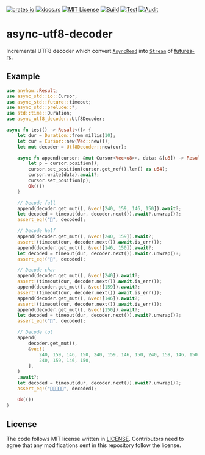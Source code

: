[![crates.io](https://img.shields.io/crates/v/async-utf8-decoder.svg)](https://crates.io/crates/async-utf8-decoder)
[![docs.rs](https://docs.rs/async-utf8-decoder/badge.svg)](https://docs.rs/async-utf8-decoder)
[![MIT License](https://img.shields.io/badge/license-MIT-blue.svg)](./LICENSE)
[![Build](https://github.com/lambdalisue/rs-async-utf8-decoder/actions/workflows/build.yml/badge.svg)](https://github.com/lambdalisue/rs-async-utf8-decoder/actions/workflows/build.yml)
[![Test](https://github.com/lambdalisue/rs-async-utf8-decoder/actions/workflows/test.yml/badge.svg)](https://github.com/lambdalisue/rs-async-utf8-decoder/actions/workflows/test.yml)
[![Audit](https://github.com/lambdalisue/rs-async-utf8-decoder/actions/workflows/audit.yml/badge.svg)](https://github.com/lambdalisue/rs-async-utf8-decoder/actions/workflows/audit.yml)

# async-utf8-decoder

Incremental UTF8 decoder which convert [`AsyncRead`][] into [`Stream`][] of [futures-rs][].

[`AsyncRead`]: https://docs.rs/futures/0.3.13/futures/prelude/trait.AsyncRead.html 
[`Stream`]: https://docs.rs/futures/0.3.13/futures/stream/trait.Stream.html
[futures-rs]: https://docs.rs/futures/0.3.13/futures/index.html 

## Example

```rust
use anyhow::Result;
use async_std::io::Cursor;
use async_std::future::timeout;
use async_std::prelude::*;
use std::time::Duration;
use async_utf8_decoder::Utf8Decoder;

async fn test() -> Result<()> {
    let dur = Duration::from_millis(10);
    let cur = Cursor::new(Vec::new());
    let mut decoder = Utf8Decoder::new(cur);

    async fn append(cursor: &mut Cursor<Vec<u8>>, data: &[u8]) -> Result<()> {
        let p = cursor.position();
        cursor.set_position(cursor.get_ref().len() as u64);
        cursor.write(data).await?;
        cursor.set_position(p);
        Ok(())
    }

    // Decode full
    append(decoder.get_mut(), &vec![240, 159, 146, 150]).await?;
    let decoded = timeout(dur, decoder.next()).await?.unwrap()?;
    assert_eq!("💖", decoded);

    // Decode half
    append(decoder.get_mut(), &vec![240, 159]).await?;
    assert!(timeout(dur, decoder.next()).await.is_err());
    append(decoder.get_mut(), &vec![146, 150]).await?;
    let decoded = timeout(dur, decoder.next()).await?.unwrap()?;
    assert_eq!("💖", decoded);

    // Decode char
    append(decoder.get_mut(), &vec![240]).await?;
    assert!(timeout(dur, decoder.next()).await.is_err());
    append(decoder.get_mut(), &vec![159]).await?;
    assert!(timeout(dur, decoder.next()).await.is_err());
    append(decoder.get_mut(), &vec![146]).await?;
    assert!(timeout(dur, decoder.next()).await.is_err());
    append(decoder.get_mut(), &vec![150]).await?;
    let decoded = timeout(dur, decoder.next()).await?.unwrap()?;
    assert_eq!("💖", decoded);

    // Decode lot
    append(
        decoder.get_mut(),
        &vec![
            240, 159, 146, 150, 240, 159, 146, 150, 240, 159, 146, 150, 240, 159, 146, 150,
            240, 159, 146, 150,
        ],
    )
    .await?;
    let decoded = timeout(dur, decoder.next()).await?.unwrap()?;
    assert_eq!("💖💖💖💖💖", decoded);

    Ok(())
}
```

## License

The code follows MIT license written in [LICENSE](./LICENSE). Contributors need
to agree that any modifications sent in this repository follow the license.
